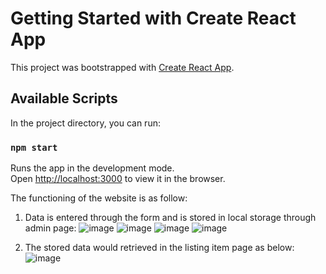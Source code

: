 # Getting Started with Create React App

This project was bootstrapped with [Create React App](https://github.com/facebook/create-react-app).

## Available Scripts

In the project directory, you can run:

### `npm start`

Runs the app in the development mode.\
Open [http://localhost:3000](http://localhost:3000) to view it in the browser.

The functioning of the website is as follow:
1) Data is entered through the form and is stored in local storage through admin page:
![image](https://user-images.githubusercontent.com/79860911/115144645-6b797980-a06b-11eb-83ad-8354b12da3f8.png)
![image](https://user-images.githubusercontent.com/79860911/115144657-792eff00-a06b-11eb-96fb-8bece84430d8.png)
![image](https://user-images.githubusercontent.com/79860911/115144666-81873a00-a06b-11eb-98ef-7a387cb8e383.png)
![image](https://user-images.githubusercontent.com/79860911/115144795-3faac380-a06c-11eb-8592-b82831c92f8f.png)

2) The stored data would retrieved in the listing item page as below:
![image](https://user-images.githubusercontent.com/79860911/115144719-d4f98800-a06b-11eb-90a5-97d7dc44acfe.png)

